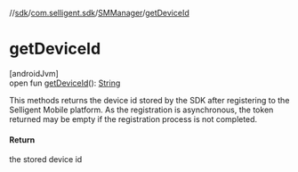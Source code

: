 //[sdk](../../../index.md)/[com.selligent.sdk](../index.md)/[SMManager](index.md)/[getDeviceId](get-device-id.md)

# getDeviceId

[androidJvm]\
open fun [getDeviceId](get-device-id.md)(): [String](https://developer.android.com/reference/kotlin/java/lang/String.html)

This methods returns the device id stored by the SDK after registering to the Selligent Mobile platform. As the registration is asynchronous, the token returned may be empty if the registration process is not completed.

#### Return

the stored device id
